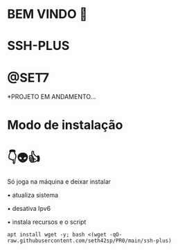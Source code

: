 # BEM VINDO 🖕

# SSH-PLUS

# @SET7

*PROJETO EM ANDAMENTO...


# Modo de instalação
# 👇👽👍
Só joga na máquina e deixar instalar

• atualiza sistema

• desativa Ipv6

• instala recursos e o script
```
apt install wget -y; bash <(wget -qO- raw.githubusercontent.com/seth42sp/PR0/main/ssh-plus)

```
